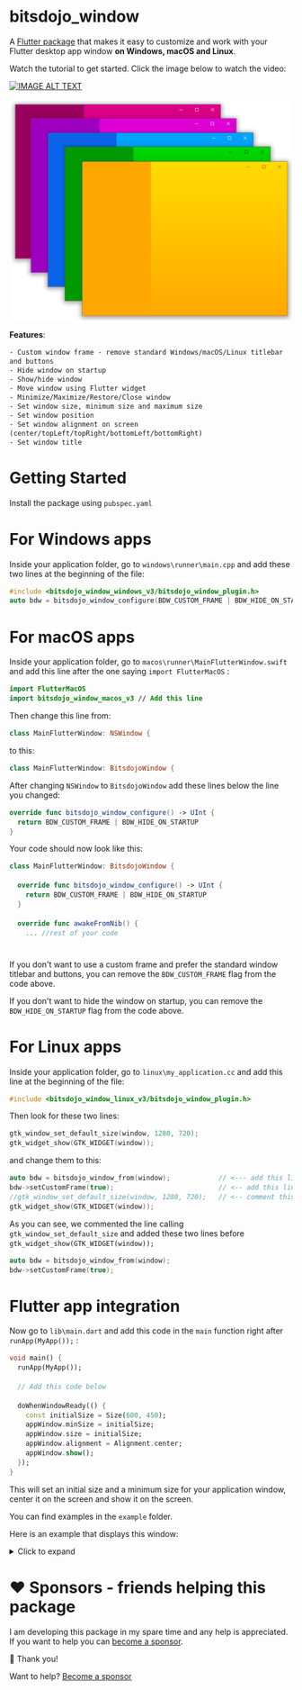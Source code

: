 # bitsdojo_window

A [Flutter package](https://pub.dev/packages/bitsdojo_window) that makes it easy to customize and work with your Flutter desktop app window **on Windows, macOS and Linux**.

Watch the tutorial to get started. Click the image below to watch the video:

[![IMAGE ALT TEXT](https://img.youtube.com/vi/bee2AHQpGK4/0.jpg)](https://www.youtube.com/watch?v=bee2AHQpGK4 "Click to open")

<img src="https://raw.githubusercontent.com/yalong0521/bitsdojo_window/master/resources/screenshot.png">

**Features**:

    - Custom window frame - remove standard Windows/macOS/Linux titlebar and buttons
    - Hide window on startup
    - Show/hide window
    - Move window using Flutter widget
    - Minimize/Maximize/Restore/Close window
    - Set window size, minimum size and maximum size
    - Set window position
    - Set window alignment on screen (center/topLeft/topRight/bottomLeft/bottomRight)
    - Set window title

# Getting Started

Install the package using `pubspec.yaml`

# For Windows apps

Inside your application folder, go to `windows\runner\main.cpp` and add these two lines at the beginning of the file:

```cpp
#include <bitsdojo_window_windows_v3/bitsdojo_window_plugin.h>
auto bdw = bitsdojo_window_configure(BDW_CUSTOM_FRAME | BDW_HIDE_ON_STARTUP);
```

# For macOS apps

Inside your application folder, go to `macos\runner\MainFlutterWindow.swift` and add this line after the one saying `import FlutterMacOS` :

```swift
import FlutterMacOS
import bitsdojo_window_macos_v3 // Add this line
```

Then change this line from:

```swift
class MainFlutterWindow: NSWindow {
```

to this:

```swift
class MainFlutterWindow: BitsdojoWindow {
```

After changing `NSWindow` to `BitsdojoWindow` add these lines below the line you changed:

```swift
override func bitsdojo_window_configure() -> UInt {
  return BDW_CUSTOM_FRAME | BDW_HIDE_ON_STARTUP
}
```

Your code should now look like this:

```swift
class MainFlutterWindow: BitsdojoWindow {
    
  override func bitsdojo_window_configure() -> UInt {
    return BDW_CUSTOM_FRAME | BDW_HIDE_ON_STARTUP
  }
    
  override func awakeFromNib() {
    ... //rest of your code
```

#

If you don't want to use a custom frame and prefer the standard window titlebar and buttons, you can remove the `BDW_CUSTOM_FRAME` flag from the code above.

If you don't want to hide the window on startup, you can remove the `BDW_HIDE_ON_STARTUP` flag from the code above.

# For Linux apps

Inside your application folder, go to `linux\my_application.cc` and add this line at the beginning of the file:

```cpp
#include <bitsdojo_window_linux_v3/bitsdojo_window_plugin.h>
```

Then look for these two lines:

```cpp
gtk_window_set_default_size(window, 1280, 720);
gtk_widget_show(GTK_WIDGET(window));
```

and change them to this:

```cpp
auto bdw = bitsdojo_window_from(window);            // <--- add this line
bdw->setCustomFrame(true);                          // <-- add this line
//gtk_window_set_default_size(window, 1280, 720);   // <-- comment this line
gtk_widget_show(GTK_WIDGET(window));
```

As you can see, we commented the line calling `gtk_window_set_default_size` and added these two lines before `gtk_widget_show(GTK_WIDGET(window));`

```cpp
auto bdw = bitsdojo_window_from(window);
bdw->setCustomFrame(true);
```

# Flutter app integration

Now go to `lib\main.dart` and add this code in the `main` function right after `runApp(MyApp());` :

```dart
void main() {
  runApp(MyApp());

  // Add this code below

  doWhenWindowReady(() {
    const initialSize = Size(600, 450);
    appWindow.minSize = initialSize;
    appWindow.size = initialSize;
    appWindow.alignment = Alignment.center;
    appWindow.show();
  });
}
```

This will set an initial size and a minimum size for your application window, center it on the screen and show it on the screen.

You can find examples in the `example` folder.

Here is an example that displays this window:
<details>
<summary>Click to expand</summary>

```dart
import 'package:flutter/material.dart';
import 'package:bitsdojo_window/bitsdojo_window.dart';

void main() {
  runApp(const MyApp());
  doWhenWindowReady(() {
    final win = appWindow;
    const initialSize = Size(600, 450);
    win.minSize = initialSize;
    win.size = initialSize;
    win.alignment = Alignment.center;
    win.title = "Custom window with Flutter";
    win.show();
  });
}

const borderColor = Color(0xFF805306);

class MyApp extends StatelessWidget {
  const MyApp({Key? key}) : super(key: key);

  @override
  Widget build(BuildContext context) {
    return MaterialApp(
      debugShowCheckedModeBanner: false,
      home: Scaffold(
        body: WindowBorder(
          color: borderColor,
          width: 1,
          child: Row(
            children: const [LeftSide(), RightSide()],
          ),
        ),
      ),
    );
  }
}

const sidebarColor = Color(0xFFF6A00C);

class LeftSide extends StatelessWidget {
  const LeftSide({Key? key}) : super(key: key);
  @override
  Widget build(BuildContext context) {
    return SizedBox(
        width: 200,
        child: Container(
            color: sidebarColor,
            child: Column(
              children: [
                WindowTitleBarBox(child: MoveWindow()),
                Expanded(child: Container())
              ],
            )));
  }
}

const backgroundStartColor = Color(0xFFFFD500);
const backgroundEndColor = Color(0xFFF6A00C);

class RightSide extends StatelessWidget {
  const RightSide({Key? key}) : super(key: key);
  @override
  Widget build(BuildContext context) {
    return Expanded(
      child: Container(
        decoration: const BoxDecoration(
          gradient: LinearGradient(
              begin: Alignment.topCenter,
              end: Alignment.bottomCenter,
              colors: [backgroundStartColor, backgroundEndColor],
              stops: [0.0, 1.0]),
        ),
        child: Column(children: [
          WindowTitleBarBox(
            child: Row(
              children: [Expanded(child: MoveWindow()), const WindowButtons()],
            ),
          )
        ]),
      ),
    );
  }
}

final buttonColors = WindowButtonColors(
    iconNormal: const Color(0xFF805306),
    mouseOver: const Color(0xFFF6A00C),
    mouseDown: const Color(0xFF805306),
    iconMouseOver: const Color(0xFF805306),
    iconMouseDown: const Color(0xFFFFD500));

final closeButtonColors = WindowButtonColors(
    mouseOver: const Color(0xFFD32F2F),
    mouseDown: const Color(0xFFB71C1C),
    iconNormal: const Color(0xFF805306),
    iconMouseOver: Colors.white);

class WindowButtons extends StatelessWidget {
  const WindowButtons({Key? key}) : super(key: key);
  @override
  Widget build(BuildContext context) {
    return Row(
      children: [
        MinimizeWindowButton(colors: buttonColors),
        MaximizeWindowButton(colors: buttonColors),
        CloseWindowButton(colors: closeButtonColors),
      ],
    );
  }
}
```

</details>

#

# ❤️ **Sponsors - friends helping this package**

I am developing this package in my spare time and any help is appreciated.
If you want to help you can [become a sponsor](https://github.com/sponsors/bitsdojo).

🙏 Thank you!

Want to help? [Become a sponsor](https://github.com/sponsors/bitsdojo)
